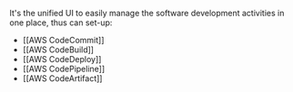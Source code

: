 It's the unified UI to easily manage the software development activities in one place, thus can set-up:

- [[AWS CodeCommit]]
- [[AWS CodeBuild]]
- [[AWS CodeDeploy]]
- [[AWS CodePipeline]]
- [[AWS CodeArtifact]]

